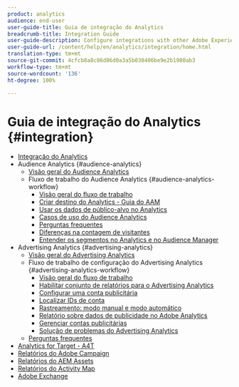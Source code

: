 ```yaml
---
product: analytics
audience: end-user
user-guide-title: Guia de integração do Analytics
breadcrumb-title: Integration Guide
user-guide-description: Configure integrations with other Adobe Experience Cloud solutions, such as Audience Manager, Advertising Cloud, and Target.
user-guide-url: /content/help/en/analytics/integration/home.html
translation-type: tm+mt
source-git-commit: 4cfcb8a8c86d86d0a3a5b038406be9e2b1980ab3
workflow-type: tm+mt
source-wordcount: '136'
ht-degree: 100%

---
```



# Guia de integração do Analytics {#integration}

+ [Integração do Analytics](home.md)
+ Audience Analytics {#audience-analytics}
   + [Visão geral do Audience Analytics](c-audience-analytics/mc-audiences-aam.md)
   + Fluxo de trabalho do Audience Analytics {#audience-analytics-workflow}
      + [Visão geral do fluxo de trabalho](c-audience-analytics/c-workflow/audiences-workflow.md)
      + [Criar destino do Analytics - Guia do AAM](https://docs.adobe.com/help/pt-BR/audience-manager/user-guide/features/destinations/experience-cloud-destinations/create-analytics-destination.html)
      + [Usar os dados de público-alvo no Analytics](c-audience-analytics/c-workflow/use-audience-data-analytics.md)
      + [Casos de uso do Audience Analytics](c-audience-analytics/aam-audience-use-cases.md)
      + [Perguntas frequentes](c-audience-analytics/mc-audiences-faqs.md)
      + [Diferenças na contagem de visitantes](c-audience-analytics/visitor-count-reconciliation.md)
      + [Entender os segmentos no Analytics e no Audience Manager](c-audience-analytics/aam-analytics-segments.md)
+ Advertising Analytics {#advertising-analytics}
   + [Visão geral do Advertising Analytics](c-advertising-analytics/overview.md)
   + Fluxo de trabalho de configuração do Advertising Analytics {#advertising-analytics-workflow}
      + [Visão geral do fluxo de trabalho](c-advertising-analytics/c-adanalytics-workflow/aa-workflow.md)
      + [Habilitar conjunto de relatórios para o Advertising Analytics](c-advertising-analytics/c-adanalytics-workflow/aa-provision-rs.md)
      + [Configurar uma conta publicitária](c-advertising-analytics/c-adanalytics-workflow/aa-create-ad-account.md)
      + [Localizar IDs de conta](c-advertising-analytics/c-adanalytics-workflow/aa-locate-account-id.md)
      + [Rastreamento: modo manual e modo automático](c-advertising-analytics/c-adanalytics-workflow/aa-manual-vs-automatic-tracking.md)
      + [Relatório sobre dados de publicidade no Adobe Analytics](c-advertising-analytics/c-adanalytics-workflow/aa-report-ad-data-an.md)
      + [Gerenciar contas publicitárias](c-advertising-analytics/c-adanalytics-workflow/aa-manage-ad-accounts.md)
      + [Solução de problemas do Advertising Analytics](c-advertising-analytics/c-adanalytics-workflow/aa-troubleshooting.md)
   + [Perguntas frequentes](c-advertising-analytics/aa-faq.md)
+ [Analytics for Target - A4T](https://docs.adobe.com/content/help/pt-BR/target/using/integrate/a4t/a4t.html)
+ [Relatórios do Adobe Campaign](adobe-campaign.md)
+ [Relatórios do AEM Assets](aem-assets-reporting.md)
+ [Relatórios do Activity Map](activitmap-reporting.md)
+ [Adobe Exchange](https://www.adobeexchange.com/experiencecloud.analytics.html#product)
